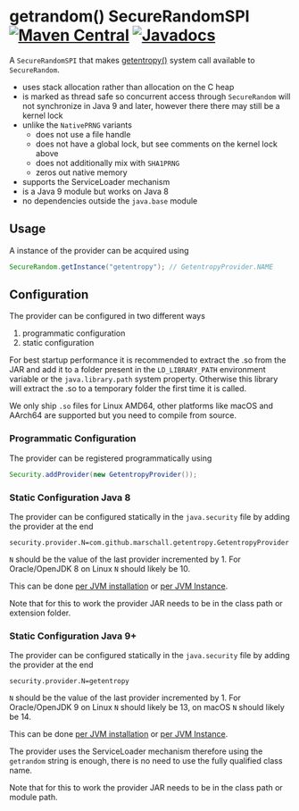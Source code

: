 # getrandom() SecureRandomSPI [![Maven Central](https://maven-badges.herokuapp.com/maven-central/com.github.marschall/getentropy-provider/badge.svg)](https://maven-badges.herokuapp.com/maven-central/com.github.marschall/getentropy-provider)  [![Javadocs](https://www.javadoc.io/badge/com.github.marschall/getentropy-provider.svg)](https://www.javadoc.io/doc/com.github.marschall/getentropy-provider)

A `SecureRandomSPI` that makes [getentropy()](https://man.openbsd.org/OpenBSD-current/man2/getentropy.2) system call available to `SecureRandom`.

* uses stack allocation rather than allocation on the C heap
* is marked as thread safe so concurrent access through `SecureRandom` will not synchronize in Java 9 and later, however there there may still be a kernel lock
* unlike the `NativePRNG` variants
  * does not use a file handle
  * does not have a global lock, but see comments on the kernel lock above
  * does not additionally mix with `SHA1PRNG`
  * zeros out native memory
* supports the ServiceLoader mechanism
* is a Java 9 module but works on Java 8
* no dependencies outside the `java.base` module

## Usage

A instance of the provider can be acquired using

```java
SecureRandom.getInstance("getentropy"); // GetentropyProvider.NAME
```

## Configuration

The provider can be configured in two different ways

1. programmatic configuration
1. static configuration

For best startup performance it is recommended to extract the .so from the JAR and add it to a folder present in the `LD_LIBRARY_PATH` environment variable or the `java.library.path` system property. Otherwise this library will extract the .so to a temporary folder the first time it is called.

We only ship `.so` files for Linux AMD64, other platforms like macOS and AArch64 are supported but you need to compile from source.

### Programmatic Configuration

The provider can be registered programmatically using

```java
Security.addProvider(new GetentropyProvider());
```

### Static Configuration Java 8

The provider can be configured statically in the `java.security` file by adding the provider at the end

```
security.provider.N=com.github.marschall.getentropy.GetentropyProvider
```

`N` should be the value of the last provider incremented by 1. For Oracle/OpenJDK 8 on Linux `N` should likely be 10.

This can be done [per JVM installation](https://docs.oracle.com/en/java/javase/11/security/howtoimplaprovider.html#GUID-831AA25F-F702-442D-A2E4-8DA6DEA16F33) or [per JVM Instance](https://docs.oracle.com/en/java/javase/11/security/java-authentication-and-authorization-service-jaas-reference-guide.html#GUID-106F4B32-B9A3-4B75-BDBF-29B252BB3F53).

Note that for this to work the provider JAR needs to be in the class path or extension folder.

### Static Configuration Java 9+

The provider can be configured statically in the `java.security` file by adding the provider at the end

```
security.provider.N=getentropy
```

`N` should be the value of the last provider incremented by 1. For Oracle/OpenJDK 9 on Linux `N` should likely be 13, on macOS `N` should likely be 14.

This can be done [per JVM installation](https://docs.oracle.com/javase/9/security/howtoimplaprovider.htm#GUID-831AA25F-F702-442D-A2E4-8DA6DEA16F33) or [per JVM Instance](https://dzone.com/articles/how-override-java-security).

The provider uses the ServiceLoader mechanism therefore using the `getrandom` string is enough, there is no need to use the fully qualified class name.

Note that for this to work the provider JAR needs to be in the class path or module path.

